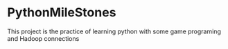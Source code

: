 # PythonMileStones
This project is the practice of learning python with some game programing and Hadoop connections

